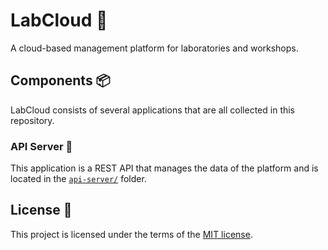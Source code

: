 # LabCloud 🧪

A cloud-based management platform for laboratories and workshops.

## Components 📦

LabCloud consists of several applications that are all collected in this repository.

### API Server 🔌

This application is a REST API that manages the data of the platform and is located in the [`api-server/`](./api-server/README.md) folder.

## License 📄

This project is licensed under the terms of the [MIT license](./LICENSE.md).

